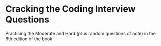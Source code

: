 # Cracking the Coding Interview QuestionsPracticing the Moderate and Hard (plus random questions of note) in the 6th edition of the book.